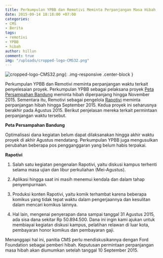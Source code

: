 ```yaml
---
title: Perkumpulan YPBB dan Remotivi Meminta Perpanjangan Masa Hibah
date: 2015-09-14 18:18:00 +07:00
categories:
- CMS
- Berita
tags:
- remotivi
- YPBB
- hibah
author: hillun
comment: true
img: "/uploads/cropped-logo-CMS32.png"
---
```


![cropped-logo-CMS32.png](/uploads/cropped-logo-CMS32.png){: .img-responsive .center-block }

Perkumpulan YPBB dan Remotivi meminta perpanjangan waktu terkait penyelesaian proyek. Perkumpulan YPBB sebagai pelaksana proyek [Peta Persampahan Bandung](http://wiki.ciptamedia.org/wiki/Peta_Persampahan_Bandung) meminta hibah diperpanjang hingga November 2015. Sementara itu, Remotivi sebagai pengelola [Rapotivi](http://wiki.ciptamedia.org/wiki/Remotivi:_Laporan_Masyarakat_Mengenai_Acara_TV) meminta perpanjangan hibah hingga September 2015. Kedua proyek ini seharusnya berakhir pada Agustus 2015. Berikut penjelasan mereka terkait permintaan perpanjangan waktu tersebut.

**Peta Persampahan Bandung**

Optimalisasi dana kegiatan belum dapat dilaksanakan hingga akhir waktu proyek di akhir Agustus mendatang. Perkumpulan YPBB juga mengusulkan perubahan beberapa pos pengganggaran yang belum habis terpakai.

**Rapotivi**

1. Salah satu kegiatan pengenalan Rapotivi, yaitu diskusi kampus terhenti selama masa ujian dan libur perkuliahan (Mei-Agustus).

2. Aplikasi hingga saat ini masih menemui kendala dan dalam tahap penyempurnaan.

3. Produksi konten Rapotivi, yaitu komik terhambat karena beberapa komikus yang tidak tepat waktu dalam pengerjaannya dan kesulitan dalam mencari komikus lainnya.

4. Hal lain, mengenai penyerapan dana sampai tanggal 31 Agustus 2015, ada sisa dana sekitar Rp 50.894.500. Dana ini ingin kami ajukan untuk membiayai kegiatan diskusi kampus, pelatihan relawan di luar kota, pembayaran honor komikus dan pembayaran gaji.

Menanggapi hal ini, panitia CMS perlu mendiskusikannya dengan Ford Foundation sebagai pemberi hibah. Keputusan permintaan perpanjangan masa hibah akan diumumkan setelah tanggal 10 September 2015.